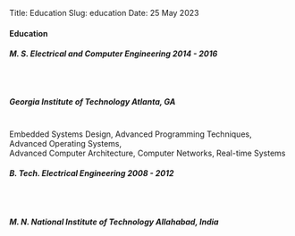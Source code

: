 Title: Education
Slug: education
Date: 25 May 2023

<h4>Education</h4>
<p>
<h6 class="resume-header"><span class="alignleft"><strong>M. S. Electrical and Computer Engineering</span> <span class="alignright">2014 - 2016</span></strong></h6><br>
<h5><span class="alignleft">Georgia Institute of Technology</span> <span class="alignright">Atlanta, GA</span></h5><br>
Embedded Systems Design, Advanced Programming Techniques, Advanced Operating Systems, <br>Advanced Computer Architecture, Computer Networks, Real-time Systems
</p>
<p>
<h6 class="resume-header"><span class="alignleft"><strong>B. Tech. Electrical Engineering</span> <span class="alignright">2008 - 2012</span></strong></h6><br>
<h5><span class="alignleft">M. N. National Institute of Technology</span> <span class="alignright">Allahabad, India</span></h5><br>
</p>
